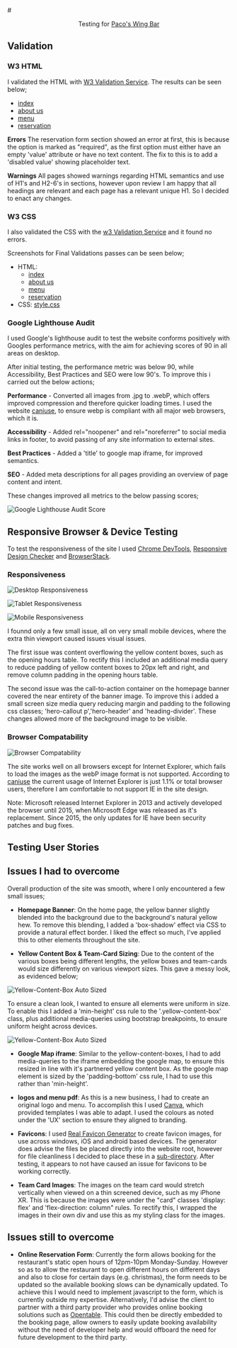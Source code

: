#<p align="center">Testing for [Paco's Wing Bar](https://russoakham.github.io/ci-milestone-project-1/)</p>

## Validation

### W3 HTML
I validated the HTML with [W3 Validation Service](https://validator.w3.org/). The results can be seen below;
 - [index](design-resources/testing/HTML/before/home.PNG)
 - [about us](design-resources/testing/HTML/before/about-us.PNG)
 - [menu](design-resources/testing/HTML/before/menu.PNG)
 - [reservation](design-resources/testing/HTML/before/reservation.PNG)

 **Errors**
 The reservation form section showed an error at first, this is because the option is marked as "required", as the first option must either have an empty 'value' attribute or have no text content. The fix to this is to add a 'disabled value' showing placeholder text.

 **Warnings**
 All pages showed warnings regarding HTML semantics and use of H1's and H2-6's in sections, however upon review I am happy that all headings are relevant and each page has a relevant unique H1. So I decided to enact any changes. 

### W3 CSS 
I also validated the CSS with the [w3 Validation Service](https://jigsaw.w3.org/css-validator/) and it found no errors.

Screenshots for Final Validations passes can be seen below;
 - HTML:
    - [index](design-resources/testing/HTML/after/index.PNG)
    - [about us](design-resources/testing/HTML/after/about.PNG)
    - [menu](design-resources/testing/HTML/AFTER/menu.PNG)
    - [reservation](design-resources/testing/HTML/after/reservation.PNG)
 - CSS: [style.css](design-resources/testing/CSS/css-validation.PNG)

### Google Lighthouse Audit
I used Google's lighthouse audit to test the website conforms positively with Googles performance metrics, with the aim for achieving scores of 90 in all areas on desktop.

After initial testing, the performance metric was below 90, while Accessibility, Best Practices and SEO were low 90's. To improve this i carried out the below actions;

**Performance** - Converted all images from .jpg to .webP, which offers improved compression and therefore quicker loading times. I used the website [caniuse](https://caniuse.com/webp), to ensure webp is compliant with all major web browsers, which it is.

**Accessibility** - Added rel="noopener" and rel="noreferrer" to social media links in footer, to avoid passing of any site information to external sites.

**Best Practices** - Added a 'title' to google map iframe, for improved semantics.

**SEO** - Added meta descriptions for all pages providing an overview of page content and intent.

These changes improved all metrics to the below passing scores;

![Google Lighthouse Audit Score](design-resources/testing/google-lighthouse-audit.PNG)

## Responsive Browser & Device Testing
To test the responsiveness of the site I used [Chrome DevTools](https://developers.google.com/web/tools/chrome-devtools), [Responsive Design Checker](https://www.responsivedesignchecker.com/) and [BrowserStack](https://www.browserstack.com/).

### Responsiveness
![Desktop Responsiveness](design-resources/testing/responsive-desktop.PNG)

![Tablet Responsiveness](design-resources/testing/responsive-tablet.PNG)

![Mobile Responsiveness](design-resources/testing/responsive-mobile.PNG)

I founnd only a few small issue, all on very small mobile devices, where the extra thin viewport caused issues visual issues. 

The first issue was content overflowing the yellow content boxes, such as the opening hours table. To rectify this I included an additional media query to reduce padding of yellow content boxes to 20px left and right, and remove column padding in the opening hours table.

The second issue was the call-to-action container on the homepage banner covered the near entirety of the banner image. To improve this i added a small screen size media query reducing margin and padding to the following css classes; 'hero-callout p','hero-header' and 'heading-divider'. These changes allowed more of the background image to be visible.

### Browser Compatability
![Browser Compatability](design-resources/testing/browser-compatability.PNG)

The site works well on all browsers except for Internet Explorer, which fails to load the images as the webP image format is not supported.
According to [caniuse](https://caniuse.com/usage-table) the current usage of Internet Explorer is just 1.1% or total browser users, therefore I am comfortable to not support IE in the site design.

Note: Microsoft released Internet Explorer in 2013 and actively developed the browser until 2015, when Microsoft Edge was released as it's replacement. Since 2015, the only updates for IE have been security patches and bug fixes.

## Testing User Stories




## Issues I had to overcome
Overall production of the site was smooth, where I only encountered a few small issues;

- **Homepage Banner**: On the home page, the yellow banner slightly blended into the background due to the background's natural yellow hew. To remove this blending, I added a 'box-shadow' effect via CSS to provide a natural effect border. I liked the effect so much, I've applied this to other elements throughout the site.

- **Yellow Content Box & Team-Card Sizing**: Due to the content of the various boxes being different lengths, the yellow boxes and team-cards would size differently on various viewport sizes. This gave a messy look, as evidenced below;

![Yellow-Content-Box Auto Sized](design-resources/testing/yellow-box-incorrect-sizing.PNG)

To ensure a clean look, I wanted to ensure all elements were uniform in size. To enable this I added a 'min-height' css rule to the '.yellow-content-box' class, plus additional media-queries using bootstrap breakpoints, to ensure uniform height across devices.

![Yellow-Content-Box Auto Sized](design-resources/testing/yellow-box-correct-sizing.PNG)

- **Google Map iframe**: Similar to the yellow-content-boxes, I had to add media-queries to the iframe embedding the google map, to ensure this resized in line with it's partnered yellow content box. As the google map element is sized by the 'padding-bottom' css rule, I had to use this rather than 'min-height'.

- **logos and menu pdf**: As this is a new business, I had to create an original logo and menu. To accomplish this I used [Canva](https://www.canva.com/), which provided templates I was able to adapt. I used the colours as noted under the 'UX' section to ensure they aligned to branding.

- **Favicons**: I used [Real Favicon Generator](https://realfavicongenerator.net/) to create favicon images, for use across windows, iOS and android based devices.
The generator does advise the files be placed directly into the website root, however for file cleanliness I decided to place these in a [sub-directory](assets/images/favicons). After testing, it appears to not have caused an issue for favicons to be working correctly.

- **Team Card Images**: The images on the team card would stretch vertically when viewed on a thin screened device, such as my iPhone XR. This is because the images were under the "card" classes 'display: flex' and 'flex-direction: column" rules. To rectify this, I wrapped the images in their own div and use this as my styling class for the images. 

## Issues still to overcome
- **Online Reservation Form**: Currently the form allows booking for the restaurant's static open hours of 12pm-10pm Monday-Sunday. However so as to allow the restaurant to open different hours on different days and also to close for certain days (e.g. christmas), the form needs to be updated so the available booking slows can be dynamically updated.
To achieve this I would need to implement javascript to the form, which is currently outside my expertise.
Alternatively, I'd advise the client to partner with a third party provider who provides online booking solutions such as [Opentable](https://www.opentable.co.uk/). This could then be directly embedded to the booking page, allow owners to easily update booking availability without the need of developer help and would offboard the need for future development to the third party.